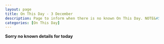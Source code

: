 ```yaml
---
layout: page
title: On This Day - 3 December
description: Page to inform when there is no known On This Day. NOTE&#58; There may still be comments.
categories: [On This Day]
---
```


**Sorry no known details for today**

